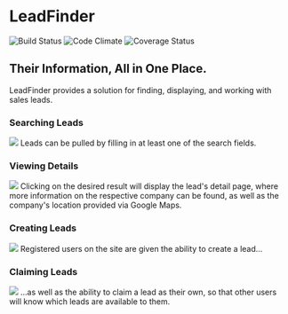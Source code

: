 # LeadFinder

![Build Status](https://codeship.com/projects/5efb7a20-9b6a-0133-58d8-2e4a8a945ddd/status?branch=master)
![Code Climate](https://codeclimate.com/github/tomfafard/lead_finder.png)
![Coverage Status](https://coveralls.io/repos/tomfafard/lead_finder/badge.png)

## Their Information, All in One Place.

LeadFinder provides a solution for finding, displaying, and working with sales leads.

### Searching Leads
![](http://i.imgur.com/rUIGqiO.png)
      Leads can be pulled by filling in at least one of the search fields.

### Viewing Details
![](http://i.imgur.com/5cHvy2W.jpg)
      Clicking on the desired result will display the lead's detail page, where more information on the respective company can be found, as well as the company's location provided via Google Maps.

### Creating Leads
![](http://i.imgur.com/r75nRbg.png)
      Registered users on the site are given the ability to create a lead...

### Claiming Leads
![](http://i.imgur.com/zh5UNVq.png)
      ...as well as the ability to claim a lead as their own, so that other users will know which leads are available to them.
